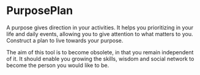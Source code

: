 # PurposePlan

A purpose gives direction in your activities. It helps you prioritizing in your life and daily events, allowing you to give attention to what matters to you. Construct a plan to live towards your purpose.

The aim of this tool is to become obsolete, in that you remain independent of it. It should enable you growing the skills, wisdom and social network to become the person you would like to be. 